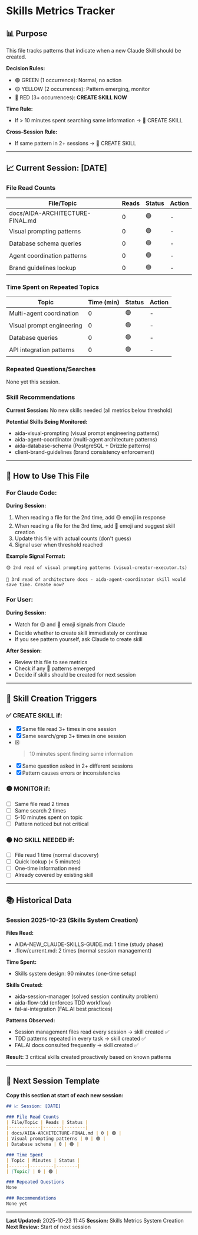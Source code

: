 # Skills Metrics Tracker

## 📊 Purpose

This file tracks patterns that indicate when a new Claude Skill should be created.

**Decision Rules:**
- 🟢 GREEN (1 occurrence): Normal, no action
- 🟡 YELLOW (2 occurrences): Pattern emerging, monitor
- 🔴 RED (3+ occurrences): **CREATE SKILL NOW**

**Time Rule:**
- If > 10 minutes spent searching same information → 🔴 CREATE SKILL

**Cross-Session Rule:**
- If same pattern in 2+ sessions → 🔴 CREATE SKILL

---

## 📈 Current Session: [DATE]

### File Read Counts

| File/Topic | Reads | Status | Action |
|------------|-------|--------|--------|
| docs/AIDA-ARCHITECTURE-FINAL.md | 0 | 🟢 | - |
| Visual prompting patterns | 0 | 🟢 | - |
| Database schema queries | 0 | 🟢 | - |
| Agent coordination patterns | 0 | 🟢 | - |
| Brand guidelines lookup | 0 | 🟢 | - |

### Time Spent on Repeated Topics

| Topic | Time (min) | Status | Action |
|-------|------------|--------|--------|
| Multi-agent coordination | 0 | 🟢 | - |
| Visual prompt engineering | 0 | 🟢 | - |
| Database queries | 0 | 🟢 | - |
| API integration patterns | 0 | 🟢 | - |

### Repeated Questions/Searches

None yet this session.

### Skill Recommendations

**Current Session:** No new skills needed (all metrics below threshold)

**Potential Skills Being Monitored:**
- aida-visual-prompting (visual prompt engineering patterns)
- aida-agent-coordinator (multi-agent architecture patterns)
- aida-database-schema (PostgreSQL + Drizzle patterns)
- client-brand-guidelines (brand consistency enforcement)

---

## 📝 How to Use This File

### For Claude Code:

**During Session:**
1. When reading a file for the 2nd time, add 🟡 emoji in response
2. When reading a file for the 3rd time, add 🔴 emoji and suggest skill creation
3. Update this file with actual counts (don't guess)
4. Signal user when threshold reached

**Example Signal Format:**
```
🟡 2nd read of visual prompting patterns (visual-creator-executor.ts)
```
```
🔴 3rd read of architecture docs - aida-agent-coordinator skill would save time. Create now?
```

### For User:

**During Session:**
- Watch for 🟡 and 🔴 emoji signals from Claude
- Decide whether to create skill immediately or continue
- If you see pattern yourself, ask Claude to create skill

**After Session:**
- Review this file to see metrics
- Check if any 🔴 patterns emerged
- Decide if skills should be created for next session

---

## 🎯 Skill Creation Triggers

### ✅ CREATE SKILL if:
- [x] Same file read 3+ times in one session
- [x] Same search/grep 3+ times in one session
- [x] > 10 minutes spent finding same information
- [x] Same question asked in 2+ different sessions
- [x] Pattern causes errors or inconsistencies

### 🟡 MONITOR if:
- [ ] Same file read 2 times
- [ ] Same search 2 times
- [ ] 5-10 minutes spent on topic
- [ ] Pattern noticed but not critical

### 🟢 NO SKILL NEEDED if:
- [ ] File read 1 time (normal discovery)
- [ ] Quick lookup (< 5 minutes)
- [ ] One-time information need
- [ ] Already covered by existing skill

---

## 📚 Historical Data

### Session 2025-10-23 (Skills System Creation)

**Files Read:**
- AIDA-NEW_CLAUDE-SKILLS-GUIDE.md: 1 time (study phase)
- .flow/current.md: 2 times (normal session management)

**Time Spent:**
- Skills system design: 90 minutes (one-time setup)

**Skills Created:**
- aida-session-manager (solved session continuity problem)
- aida-flow-tdd (enforces TDD workflow)
- fal-ai-integration (FAL.AI best practices)

**Patterns Observed:**
- Session management files read every session → skill created ✅
- TDD patterns repeated in every task → skill created ✅
- FAL.AI docs consulted frequently → skill created ✅

**Result:** 3 critical skills created proactively based on known patterns

---

## 🔄 Next Session Template

**Copy this section at start of each new session:**

```markdown
## 📈 Session: [DATE]

### File Read Counts
| File/Topic | Reads | Status |
|------------|-------|--------|
| docs/AIDA-ARCHITECTURE-FINAL.md | 0 | 🟢 |
| Visual prompting patterns | 0 | 🟢 |
| Database schema | 0 | 🟢 |

### Time Spent
| Topic | Minutes | Status |
|-------|---------|--------|
| [Topic] | 0 | 🟢 |

### Repeated Questions
None

### Recommendations
None yet
```

---

**Last Updated:** 2025-10-23 11:45
**Session:** Skills Metrics System Creation
**Next Review:** Start of next session
